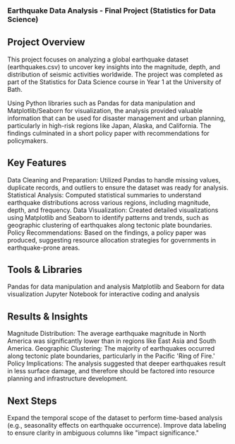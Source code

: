 ### Earthquake Data Analysis - Final Project (Statistics for Data Science)

## Project Overview

This project focuses on analyzing a global earthquake dataset (earthquakes.csv) to uncover key insights into the magnitude, depth, and distribution of seismic activities worldwide. The project was completed as part of the Statistics for Data Science course in Year 1 at the University of Bath.

Using Python libraries such as Pandas for data manipulation and Matplotlib/Seaborn for visualization, the analysis provided valuable information that can be used for disaster management and urban planning, particularly in high-risk regions like Japan, Alaska, and California. The findings culminated in a short policy paper with recommendations for policymakers.

## Key Features

Data Cleaning and Preparation: Utilized Pandas to handle missing values, duplicate records, and outliers to ensure the dataset was ready for analysis.
Statistical Analysis: Computed statistical summaries to understand earthquake distributions across various regions, including magnitude, depth, and frequency.
Data Visualization: Created detailed visualizations using Matplotlib and Seaborn to identify patterns and trends, such as geographic clustering of earthquakes along tectonic plate boundaries.
Policy Recommendations: Based on the findings, a policy paper was produced, suggesting resource allocation strategies for governments in earthquake-prone areas.

## Tools & Libraries

Pandas for data manipulation and analysis
Matplotlib and Seaborn for data visualization
Jupyter Notebook for interactive coding and analysis

## Results & Insights

Magnitude Distribution: The average earthquake magnitude in North America was significantly lower than in regions like East Asia and South America.
Geographic Clustering: The majority of earthquakes occurred along tectonic plate boundaries, particularly in the Pacific 'Ring of Fire.'
Policy Implications: The analysis suggested that deeper earthquakes result in less surface damage, and therefore should be factored into resource planning and infrastructure development.

## Next Steps
Expand the temporal scope of the dataset to perform time-based analysis (e.g., seasonality effects on earthquake occurrence).
Improve data labeling to ensure clarity in ambiguous columns like "impact significance."

